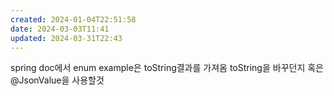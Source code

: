 ```yaml
---
created: 2024-01-04T22:51:58
date: 2024-03-03T11:41
updated: 2024-03-31T22:43
---
```

spring doc에서 enum example은 toString결과를 가져옴
toString을 바꾸던지 혹은 @JsonValue을 사용할것